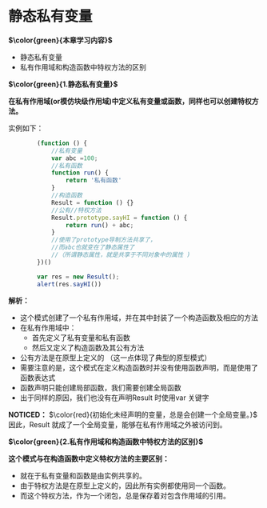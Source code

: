 # 静态私有变量

**$\color{green}{本章学习内容}$**

- 静态私有变量
- 私有作用域和构造函数中特权方法的区别

**$\color{green}{1.静态私有变量}$**

**在私有作用域(or模仿块级作用域)中定义私有变量或函数，同样也可以创建特权方法。**

实例如下：

```javascript
        (function () {
            //私有变量
            var abc =100;  
            //私有函数
            function run() {  
                return '私有函数'
            }
            //构造函数
            Result = function () {}
            //公有//特权⽅法
            Result.prototype.sayHI = function () {
                return run() + abc;
            }
            //使⽤了prototype导制⽅法共享了，
            //⽽abc也就变在了静态属性了
            //（所谓静态属性，就是共享于不同对象中的属性 )
        })()

        var res = new Result();
        alert(res.sayHI())
```

**解析：**

- 这个模式创建了⼀个私有作⽤域，并在其中封装了⼀个构造函数及相应的⽅法
- 在私有作⽤域中：
  - ⾸先定义了私有变量和私有函数
  - 然后⼜定义了构造函数及其公有⽅法
- 公有⽅法是在原型上定义的
  （这⼀点体现了典型的原型模式）
- 需要注意的是，这个模式在定义构造函数时并没有使⽤函数声明，⽽是使⽤了函数表达式
- 函数声明只能创建局部函数，我们需要创建全局函数
- 出于同样的原因，我们也没有在声明Result 时使⽤var 关键字

**NOTICED：**
$\color{red}{初始化未经声明的变量，总是会创建⼀个全局变量。}$
因此，Result 就成了⼀个全局变量，能够在私有作⽤域之外被访问到。

**$\color{green}{2.私有作用域和构造函数中特权方法的区别}$**

**这个模式与在构造函数中定义特权方法的主要区别：**

- 就在于私有变量和函数是由实例共享的。
- 由于特权方法是在原型上定义的，因此所有实例都使用同一个函数。
- 而这个特权方法，作为一个闭包，总是保存着对包含作用域的引用。

